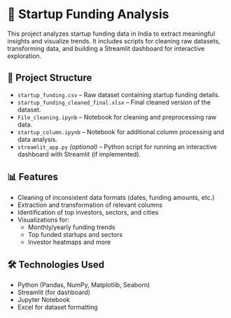 # 🚀 Startup Funding Analysis

This project analyzes startup funding data in India to extract meaningful insights and visualize trends. It includes scripts for cleaning raw datasets, transforming data, and building a Streamlit dashboard for interactive exploration.

## 📂 Project Structure

- `startup_funding.csv` – Raw dataset containing startup funding details.
- `startup_funding_cleaned_final.xlsx` – Final cleaned version of the dataset.
- `File_cleaning.ipynb` – Notebook for cleaning and preprocessing raw data.
- `startup_column.ipynb` – Notebook for additional column processing and data analysis.
- `streamlit_app.py` *(optional)* – Python script for running an interactive dashboard with Streamlit (if implemented).

## 📊 Features

- Cleaning of inconsistent data formats (dates, funding amounts, etc.)
- Extraction and transformation of relevant columns
- Identification of top investors, sectors, and cities
- Visualizations for:
  - Monthly/yearly funding trends
  - Top funded startups and sectors
  - Investor heatmaps and more

## 🛠️ Technologies Used

- Python (Pandas, NumPy, Matplotlib, Seaborn)
- Streamlit (for dashboard)
- Jupyter Notebook
- Excel for dataset formatting
